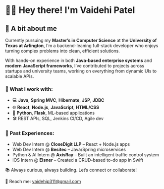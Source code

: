 # 👩‍💻 Hey there! I'm Vaidehi Patel

## 🌟 A bit about me

Currently pursuing my **Master’s in Computer Science** at the **University of Texas at Arlington**, I’m a backend-leaning full-stack developer who enjoys turning complex problems into clean, efficient solutions.

With hands-on experience in both **Java-based enterprise systems** and **modern JavaScript frameworks**, I’ve contributed to projects across startups and university teams, working on everything from dynamic UIs to scalable APIs.

### 🔧 What I work with:
- 💻 **Java**, **Spring MVC**, **Hibernate**, **JSP**, **JDBC**
- 🌐 **React**, **Node.js**, **JavaScript**, **HTML/CSS**
- 🧠 **Python**, **Flask**, ML-based applications
- 🛠️ REST APIs, SQL, Jenkins CI/CD, Agile dev

### 📍 Past Experiences:
- Web Dev Intern @ **CloseDigit LLP** – React + Node.js apps
- Web Dev Intern @ **Besitec** – Java/Spring microservices
- Python & AI Intern @ **AxisRay** – Built an intelligent traffic control system
- iOS Intern @ **Elsner** – Created a CRUD-based to-do app in Swift

📚 Always curious, always building. Let’s connect or collaborate!

📩 Reach me: [vaidehip311@gmail.com](mailto:vaidehip311@gmail.com)
